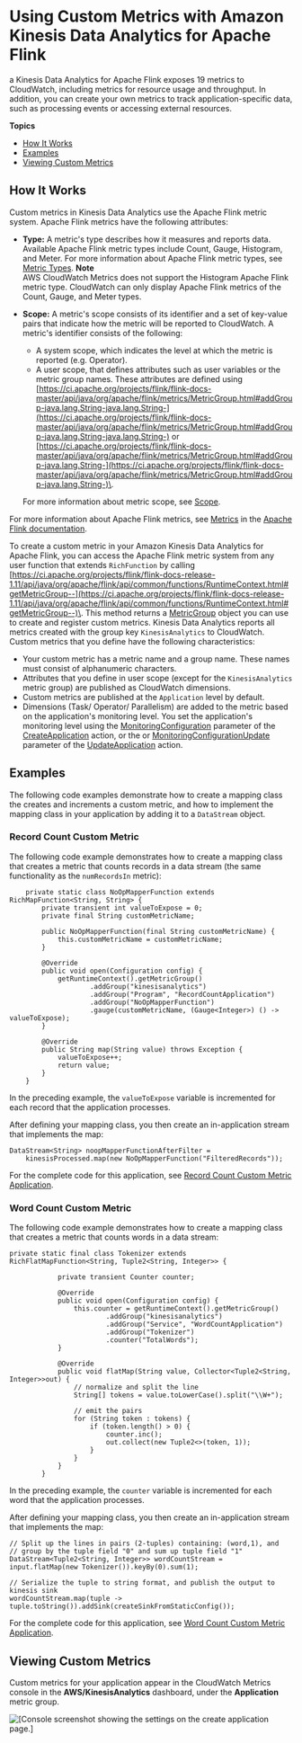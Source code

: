 # Using Custom Metrics with Amazon Kinesis Data Analytics for Apache Flink<a name="monitoring-metrics-custom"></a>

a Kinesis Data Analytics for Apache Flink exposes 19 metrics to CloudWatch, including metrics for resource usage and throughput\. In addition, you can create your own metrics to track application\-specific data, such as processing events or accessing external resources\.

**Topics**
+ [How It Works](#monitoring-metrics-custom-howitworks)
+ [Examples](#monitoring-metrics-custom-examples)
+ [Viewing Custom Metrics](#monitoring-metrics-custom-examples-viewing)

## How It Works<a name="monitoring-metrics-custom-howitworks"></a>

Custom metrics in Kinesis Data Analytics use the Apache Flink metric system\. Apache Flink metrics have the following attributes:
+ **Type:** A metric's type describes how it measures and reports data\. Available Apache Flink metric types include Count, Gauge, Histogram, and Meter\. For more information about Apache Flink metric types, see [Metric Types](https://ci.apache.org/projects/flink/flink-docs-release-1.11/monitoring/metrics.html#metric-types)\.
**Note**  
AWS CloudWatch Metrics does not support the Histogram Apache Flink metric type\. CloudWatch can only display Apache Flink metrics of the Count, Gauge, and Meter types\.
+ **Scope:** A metric's scope consists of its identifier and a set of key\-value pairs that indicate how the metric will be reported to CloudWatch\. A metric's identifier consists of the following:
  + A system scope, which indicates the level at which the metric is reported \(e\.g\. Operator\)\.
  + A user scope, that defines attributes such as user variables or the metric group names\. These attributes are defined using [https://ci.apache.org/projects/flink/flink-docs-master/api/java/org/apache/flink/metrics/MetricGroup.html#addGroup-java.lang.String-java.lang.String-](https://ci.apache.org/projects/flink/flink-docs-master/api/java/org/apache/flink/metrics/MetricGroup.html#addGroup-java.lang.String-java.lang.String-) or [https://ci.apache.org/projects/flink/flink-docs-master/api/java/org/apache/flink/metrics/MetricGroup.html#addGroup-java.lang.String-](https://ci.apache.org/projects/flink/flink-docs-master/api/java/org/apache/flink/metrics/MetricGroup.html#addGroup-java.lang.String-)\.

  For more information about metric scope, see [Scope](https://ci.apache.org/projects/flink/flink-docs-release-1.11/monitoring/metrics.html#scope)\.

For more information about Apache Flink metrics, see [Metrics](https://ci.apache.org/projects/flink/flink-docs-release-1.11/monitoring/metrics.html) in the [Apache Flink documentation](https://ci.apache.org/projects/flink/flink-docs-release-1.11/)\.

To create a custom metric in your Amazon Kinesis Data Analytics for Apache Flink, you can access the Apache Flink metric system from any user function that extends `RichFunction` by calling [https://ci.apache.org/projects/flink/flink-docs-release-1.11/api/java/org/apache/flink/api/common/functions/RuntimeContext.html#getMetricGroup--](https://ci.apache.org/projects/flink/flink-docs-release-1.11/api/java/org/apache/flink/api/common/functions/RuntimeContext.html#getMetricGroup--)\. This method returns a [MetricGroup](https://ci.apache.org/projects/flink/flink-docs-release-1.11/api/java/org/apache/flink/metrics/MetricGroup.html) object you can use to create and register custom metrics\. Kinesis Data Analytics reports all metrics created with the group key `KinesisAnalytics` to CloudWatch\. Custom metrics that you define have the following characteristics:
+ Your custom metric has a metric name and a group name\. These names must consist of alphanumeric characters\.
+ Attributes that you define in user scope \(except for the `KinesisAnalytics` metric group\) are published as CloudWatch dimensions\.
+ Custom metrics are published at the `Application` level by default\.
+ Dimensions \(Task/ Operator/ Parallelism\) are added to the metric based on the application's monitoring level\. You set the application's monitoring level using the [MonitoringConfiguration](https://docs.aws.amazon.com/kinesisanalytics/latest/apiv2/API_MonitoringConfiguration.html) parameter of the [CreateApplication](https://docs.aws.amazon.com/kinesisanalytics/latest/apiv2/API_CreateApplication.html) action, or the or [MonitoringConfigurationUpdate](https://docs.aws.amazon.com/kinesisanalytics/latest/apiv2/API_MonitoringConfigurationUpdate.html) parameter of the [UpdateApplication](https://docs.aws.amazon.com/kinesisanalytics/latest/apiv2/API_UpdateApplication.html) action\.

## Examples<a name="monitoring-metrics-custom-examples"></a>

The following code examples demonstrate how to create a mapping class the creates and increments a custom metric, and how to implement the mapping class in your application by adding it to a `DataStream` object\.

### Record Count Custom Metric<a name="monitoring-metrics-custom-examples-recordcount"></a>

The following code example demonstrates how to create a mapping class that creates a metric that counts records in a data stream \(the same functionality as the `numRecordsIn` metric\):

```
    private static class NoOpMapperFunction extends RichMapFunction<String, String> {
        private transient int valueToExpose = 0;
        private final String customMetricName;
 
        public NoOpMapperFunction(final String customMetricName) {
            this.customMetricName = customMetricName;
        }
 
        @Override
        public void open(Configuration config) {
            getRuntimeContext().getMetricGroup()
                    .addGroup("kinesisanalytics")
                    .addGroup("Program", "RecordCountApplication")
                    .addGroup("NoOpMapperFunction")
                    .gauge(customMetricName, (Gauge<Integer>) () -> valueToExpose);
        }
 
        @Override
        public String map(String value) throws Exception {
            valueToExpose++;
            return value;
        }
    }
```

In the preceding example, the `valueToExpose` variable is incremented for each record that the application processes\. 

After defining your mapping class, you then create an in\-application stream that implements the map:

```
DataStream<String> noopMapperFunctionAfterFilter =
    kinesisProcessed.map(new NoOpMapperFunction("FilteredRecords"));
```

For the complete code for this application, see [Record Count Custom Metric Application](https://github.com/aws-samples/amazon-kinesis-data-analytics-java-examples/tree/master/CustomMetrics/RecordCount)\.

### Word Count Custom Metric<a name="monitoring-metrics-custom-examples-wordcount"></a>

The following code example demonstrates how to create a mapping class that creates a metric that counts words in a data stream:

```
private static final class Tokenizer extends RichFlatMapFunction<String, Tuple2<String, Integer>> {
     
            private transient Counter counter;
     
            @Override
            public void open(Configuration config) {
                this.counter = getRuntimeContext().getMetricGroup()
                        .addGroup("kinesisanalytics")
                        .addGroup("Service", "WordCountApplication")
                        .addGroup("Tokenizer")
                        .counter("TotalWords");
            }
     
            @Override
            public void flatMap(String value, Collector<Tuple2<String, Integer>>out) {
                // normalize and split the line
                String[] tokens = value.toLowerCase().split("\\W+");
     
                // emit the pairs
                for (String token : tokens) {
                    if (token.length() > 0) {
                        counter.inc();
                        out.collect(new Tuple2<>(token, 1));
                    }
                }
            }
        }
```

In the preceding example, the `counter` variable is incremented for each word that the application processes\. 

After defining your mapping class, you then create an in\-application stream that implements the map:

```
// Split up the lines in pairs (2-tuples) containing: (word,1), and
// group by the tuple field "0" and sum up tuple field "1"
DataStream<Tuple2<String, Integer>> wordCountStream = input.flatMap(new Tokenizer()).keyBy(0).sum(1);
     
// Serialize the tuple to string format, and publish the output to kinesis sink
wordCountStream.map(tuple -> tuple.toString()).addSink(createSinkFromStaticConfig());
```

For the complete code for this application, see [Word Count Custom Metric Application](https://github.com/aws-samples/amazon-kinesis-data-analytics-java-examples/tree/master/CustomMetrics/WordCount)\.

## Viewing Custom Metrics<a name="monitoring-metrics-custom-examples-viewing"></a>

Custom metrics for your application appear in the CloudWatch Metrics console in the **AWS/KinesisAnalytics** dashboard, under the **Application** metric group\. 

![\[Console screenshot showing the settings on the create application page.\]](http://docs.aws.amazon.com/kinesisanalytics/latest/java/images/monitoring_custom.png)